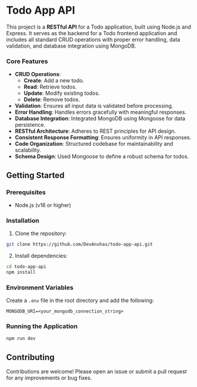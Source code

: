 # Todo App API

This project is a **RESTful API** for a Todo application, built using Node.js and Express. It serves as the backend for a Todo frontend application and includes all standard CRUD operations with proper error handling, data validation, and database integration using MongoDB.

### Core Features

- **CRUD Operations**:
  - **Create**: Add a new todo.
  - **Read**: Retrieve todos.
  - **Update**: Modify existing todos.
  - **Delete**: Remove todos.
- **Validation**: Ensures all input data is validated before processing.
- **Error Handling**: Handles errors gracefully with meaningful responses.
- **Database Integration**: Integrated MongoDB using Mongoose for data persistence.
- **RESTful Architecture**: Adheres to REST principles for API design.
- **Consistent Response Formatting**: Ensures uniformity in API responses.
- **Code Organization**: Structured codebase for maintainability and scalability.
- **Schema Design**: Used Mongoose to define a robust schema for todos.

## Getting Started

### Prerequisites

- Node.js (v16 or higher)

### Installation

1. Clone the repository:

```bash
git clone https://github.com/DevAnuhas/todo-app-api.git
```

2. Install dependencies:

```bash
cd todo-app-api
npm install
```

### Environment Variables

Create a `.env` file in the root directory and add the following:

```env
MONGODB_URI=<your_mongodb_connection_string>
```

### Running the Application

```bash
npm run dev
```

## Contributing

Contributions are welcome! Please open an issue or submit a pull request for any improvements or bug fixes.
